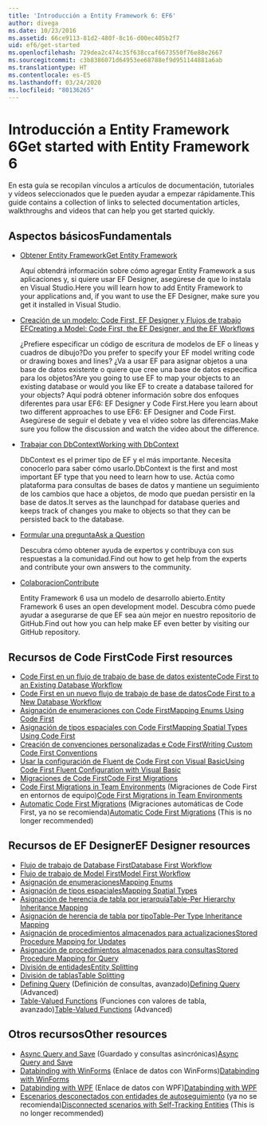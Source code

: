 ```yaml
---
title: 'Introducción a Entity Framework 6: EF6'
author: divega
ms.date: 10/23/2016
ms.assetid: 66ce9113-81d2-480f-8c16-d00ec405b2f7
uid: ef6/get-started
ms.openlocfilehash: 729dea2c474c35f638ccaf6673550f76e88e2667
ms.sourcegitcommit: c3b8386071d64953ee68788ef9d951144881a6ab
ms.translationtype: HT
ms.contentlocale: es-ES
ms.lasthandoff: 03/24/2020
ms.locfileid: "80136265"
---
```

# <a name="get-started-with-entity-framework-6"></a><span data-ttu-id="a95e6-102">Introducción a Entity Framework 6</span><span class="sxs-lookup"><span data-stu-id="a95e6-102">Get started with Entity Framework 6</span></span>

<span data-ttu-id="a95e6-103">En esta guía se recopilan vínculos a artículos de documentación, tutoriales y vídeos seleccionados que le pueden ayudar a empezar rápidamente.</span><span class="sxs-lookup"><span data-stu-id="a95e6-103">This guide contains a collection of links to selected documentation articles, walkthroughs and videos that can help you get started quickly.</span></span>

## <a name="fundamentals"></a><span data-ttu-id="a95e6-104">Aspectos básicos</span><span class="sxs-lookup"><span data-stu-id="a95e6-104">Fundamentals</span></span>

* [<span data-ttu-id="a95e6-105">Obtener Entity Framework</span><span class="sxs-lookup"><span data-stu-id="a95e6-105">Get Entity Framework</span></span>](~/ef6/fundamentals/install.md)

  <span data-ttu-id="a95e6-106">Aquí obtendrá información sobre cómo agregar Entity Framework a sus aplicaciones y, si quiere usar EF Designer, asegúrese de que lo instala en Visual Studio.</span><span class="sxs-lookup"><span data-stu-id="a95e6-106">Here you will learn how to add Entity Framework to your applications and, if you want to use the EF Designer, make sure you get it installed in Visual Studio.</span></span>

* [<span data-ttu-id="a95e6-107">Creación de un modelo: Code First, EF Designer y Flujos de trabajo EF</span><span class="sxs-lookup"><span data-stu-id="a95e6-107">Creating a Model: Code First, the EF Designer, and the EF Workflows</span></span>](~/ef6/modeling/index.md)

  <span data-ttu-id="a95e6-108">¿Prefiere especificar un código de escritura de modelos de EF o líneas y cuadros de dibujo?</span><span class="sxs-lookup"><span data-stu-id="a95e6-108">Do you prefer to specify your EF model writing code or drawing boxes and lines?</span></span>
<span data-ttu-id="a95e6-109">¿Va a usar EF para asignar objetos a una base de datos existente o quiere que cree una base de datos específica para los objetos?</span><span class="sxs-lookup"><span data-stu-id="a95e6-109">Are you going to use EF to map your objects to an existing database or would you like EF to create a database tailored for your objects?</span></span>
<span data-ttu-id="a95e6-110">Aquí podrá obtener información sobre dos enfoques diferentes para usar EF6: EF Designer y Code First.</span><span class="sxs-lookup"><span data-stu-id="a95e6-110">Here you learn about two different approaches to use EF6: EF Designer and Code First.</span></span>
<span data-ttu-id="a95e6-111">Asegúrese de seguir el debate y vea el vídeo sobre las diferencias.</span><span class="sxs-lookup"><span data-stu-id="a95e6-111">Make sure you follow the discussion and watch the video about the difference.</span></span>

* [<span data-ttu-id="a95e6-112">Trabajar con DbContext</span><span class="sxs-lookup"><span data-stu-id="a95e6-112">Working with DbContext</span></span>](~/ef6/fundamentals/working-with-dbcontext.md)

  <span data-ttu-id="a95e6-113">DbContext es el primer tipo de EF y el más importante. Necesita conocerlo para saber cómo usarlo.</span><span class="sxs-lookup"><span data-stu-id="a95e6-113">DbContext is the first and most important EF type that you need to learn how to use.</span></span> <span data-ttu-id="a95e6-114">Actúa como plataforma para consultas de bases de datos y mantiene un seguimiento de los cambios que hace a objetos, de modo que puedan persistir en la base de datos.</span><span class="sxs-lookup"><span data-stu-id="a95e6-114">It serves as the launchpad for database queries and keeps track of changes you make to objects so that they can be persisted back to the database.</span></span>

* [<span data-ttu-id="a95e6-115">Formular una pregunta</span><span class="sxs-lookup"><span data-stu-id="a95e6-115">Ask a Question</span></span>](~/ef6/resources/get-help.md)

  <span data-ttu-id="a95e6-116">Descubra cómo obtener ayuda de expertos y contribuya con sus respuestas a la comunidad.</span><span class="sxs-lookup"><span data-stu-id="a95e6-116">Find out how to get help from the experts and contribute your own answers to the community.</span></span>

* [<span data-ttu-id="a95e6-117">Colaboracion</span><span class="sxs-lookup"><span data-stu-id="a95e6-117">Contribute</span></span>](https://github.com/aspnet/EntityFramework6/)

  <span data-ttu-id="a95e6-118">Entity Framework 6 usa un modelo de desarrollo abierto.</span><span class="sxs-lookup"><span data-stu-id="a95e6-118">Entity Framework 6 uses an open development model.</span></span> <span data-ttu-id="a95e6-119">Descubra cómo puede ayudar a asegurarse de que EF sea aún mejor en nuestro repositorio de GitHub.</span><span class="sxs-lookup"><span data-stu-id="a95e6-119">Find out how you can help make EF even better by visiting our GitHub repository.</span></span>

## <a name="code-first-resources"></a><span data-ttu-id="a95e6-120">Recursos de Code First</span><span class="sxs-lookup"><span data-stu-id="a95e6-120">Code First resources</span></span>

  - [<span data-ttu-id="a95e6-121">Code First en un flujo de trabajo de base de datos existente</span><span class="sxs-lookup"><span data-stu-id="a95e6-121">Code First to an Existing Database Workflow</span></span>](~/ef6/modeling/code-first/workflows/existing-database.md)
  - [<span data-ttu-id="a95e6-122">Code First en un nuevo flujo de trabajo de base de datos</span><span class="sxs-lookup"><span data-stu-id="a95e6-122">Code First to a New Database Workflow</span></span>](~/ef6/modeling/code-first/workflows/new-database.md)
  - [<span data-ttu-id="a95e6-123">Asignación de enumeraciones con Code First</span><span class="sxs-lookup"><span data-stu-id="a95e6-123">Mapping Enums Using Code First</span></span>](~/ef6/modeling/code-first/data-types/enums.md)
  - [<span data-ttu-id="a95e6-124">Asignación de tipos espaciales con Code First</span><span class="sxs-lookup"><span data-stu-id="a95e6-124">Mapping Spatial Types Using Code First</span></span>](~/ef6/modeling/code-first/data-types/spatial.md)
  - [<span data-ttu-id="a95e6-125">Creación de convenciones personalizadas e Code First</span><span class="sxs-lookup"><span data-stu-id="a95e6-125">Writing Custom Code First Conventions</span></span>](~/ef6/modeling/code-first/conventions/custom.md)
  - [<span data-ttu-id="a95e6-126">Usar la configuración de Fluent de Code First con Visual Basic</span><span class="sxs-lookup"><span data-stu-id="a95e6-126">Using Code First Fluent Configuration with Visual Basic</span></span>](~/ef6/modeling/code-first/fluent/vb.md)
  - [<span data-ttu-id="a95e6-127">Migraciones de Code First</span><span class="sxs-lookup"><span data-stu-id="a95e6-127">Code First Migrations</span></span>](~/ef6/modeling/code-first/migrations/index.md)
  - <span data-ttu-id="a95e6-128">[Code First Migrations in Team Environments](~/ef6/modeling/code-first/migrations/teams.md) (Migraciones de Code First en entornos de equipo)</span><span class="sxs-lookup"><span data-stu-id="a95e6-128">[Code First Migrations in Team Environments](~/ef6/modeling/code-first/migrations/teams.md)</span></span>
  - <span data-ttu-id="a95e6-129">[Automatic Code First Migrations](~/ef6/modeling/code-first/migrations/automatic.md) (Migraciones automáticas de Code First, ya no se recomienda)</span><span class="sxs-lookup"><span data-stu-id="a95e6-129">[Automatic Code First Migrations](~/ef6/modeling/code-first/migrations/automatic.md) (This is no longer recommended)</span></span>

## <a name="ef-designer-resources"></a><span data-ttu-id="a95e6-130">Recursos de EF Designer</span><span class="sxs-lookup"><span data-stu-id="a95e6-130">EF Designer resources</span></span>
  - [<span data-ttu-id="a95e6-131">Flujo de trabajo de Database First</span><span class="sxs-lookup"><span data-stu-id="a95e6-131">Database First Workflow</span></span>](~/ef6/modeling/designer/workflows/database-first.md)
  - [<span data-ttu-id="a95e6-132">Flujo de trabajo de Model First</span><span class="sxs-lookup"><span data-stu-id="a95e6-132">Model First Workflow</span></span>](~/ef6/modeling/designer/workflows/model-first.md)
  - [<span data-ttu-id="a95e6-133">Asignación de enumeraciones</span><span class="sxs-lookup"><span data-stu-id="a95e6-133">Mapping Enums</span></span>](~/ef6/modeling/designer/data-types/enums.md)
  - [<span data-ttu-id="a95e6-134">Asignación de tipos espaciales</span><span class="sxs-lookup"><span data-stu-id="a95e6-134">Mapping Spatial Types</span></span>](~/ef6/modeling/designer/data-types/spatial.md)
  - [<span data-ttu-id="a95e6-135">Asignación de herencia de tabla por jerarquía</span><span class="sxs-lookup"><span data-stu-id="a95e6-135">Table-Per Hierarchy Inheritance Mapping</span></span>](~/ef6/modeling/designer/inheritance/tph.md)
  - [<span data-ttu-id="a95e6-136">Asignación de herencia de tabla por tipo</span><span class="sxs-lookup"><span data-stu-id="a95e6-136">Table-Per Type Inheritance Mapping</span></span>](~/ef6/modeling/designer/inheritance/tpt.md)
  - [<span data-ttu-id="a95e6-137">Asignación de procedimientos almacenados para actualizaciones</span><span class="sxs-lookup"><span data-stu-id="a95e6-137">Stored Procedure Mapping for Updates</span></span>](~/ef6/modeling/designer/stored-procedures/cud.md)
  - [<span data-ttu-id="a95e6-138">Asignación de procedimientos almacenados para consultas</span><span class="sxs-lookup"><span data-stu-id="a95e6-138">Stored Procedure Mapping for Query</span></span>](~/ef6/modeling/designer/stored-procedures/query.md)
  - [<span data-ttu-id="a95e6-139">División de entidades</span><span class="sxs-lookup"><span data-stu-id="a95e6-139">Entity Splitting</span></span>](~/ef6/modeling/designer/entity-splitting.md)
  - [<span data-ttu-id="a95e6-140">División de tablas</span><span class="sxs-lookup"><span data-stu-id="a95e6-140">Table Splitting</span></span>](~/ef6/modeling/designer/table-splitting.md)
  - <span data-ttu-id="a95e6-141">[Defining Query](~/ef6/modeling/designer/advanced/defining-query.md) (Definición de consultas, avanzado)</span><span class="sxs-lookup"><span data-stu-id="a95e6-141">[Defining Query](~/ef6/modeling/designer/advanced/defining-query.md) (Advanced)</span></span>
  - <span data-ttu-id="a95e6-142">[Table-Valued Functions](~/ef6/modeling/designer/advanced/tvfs.md) (Funciones con valores de tabla, avanzado)</span><span class="sxs-lookup"><span data-stu-id="a95e6-142">[Table-Valued Functions](~/ef6/modeling/designer/advanced/tvfs.md) (Advanced)</span></span>

## <a name="other-resources"></a><span data-ttu-id="a95e6-143">Otros recursos</span><span class="sxs-lookup"><span data-stu-id="a95e6-143">Other resources</span></span>
  - <span data-ttu-id="a95e6-144">[Async Query and Save](~/ef6/fundamentals/async.md) (Guardado y consultas asincrónicas)</span><span class="sxs-lookup"><span data-stu-id="a95e6-144">[Async Query and Save](~/ef6/fundamentals/async.md)</span></span>
  - <span data-ttu-id="a95e6-145">[Databinding with WinForms](~/ef6/fundamentals/databinding/winforms.md) (Enlace de datos con WinForms)</span><span class="sxs-lookup"><span data-stu-id="a95e6-145">[Databinding with WinForms](~/ef6/fundamentals/databinding/winforms.md)</span></span>
  - <span data-ttu-id="a95e6-146">[Databinding with WPF](~/ef6/fundamentals/databinding/wpf.md) (Enlace de datos con WPF)</span><span class="sxs-lookup"><span data-stu-id="a95e6-146">[Databinding with WPF](~/ef6/fundamentals/databinding/wpf.md)</span></span>
  - <span data-ttu-id="a95e6-147">[Escenarios desconectados con entidades de autoseguimiento](~/ef6/fundamentals/disconnected-entities/self-tracking-entities/walkthrough.md) (ya no se recomienda)</span><span class="sxs-lookup"><span data-stu-id="a95e6-147">[Disconnected scenarios with Self-Tracking Entities](~/ef6/fundamentals/disconnected-entities/self-tracking-entities/walkthrough.md) (This is no longer recommended)</span></span>
